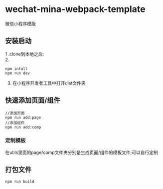 # wechat-mina-webpack-template
微信小程序模版
## 安装启动
1 .clone到本地之后:  
2. 
```
npm intall
npm run dev
```
3. 在小程序开发者工具中打开dist文件夹
## 快速添加页面/组件
```
//添加页面
npm run add:page
//添加组件
npm run add:comp

```
### 定制模板  
在utils里面的page/comp文件夹分别是生成页面/组件的模板文件;可以自行定制
## 打包文件
```
npm run build
```